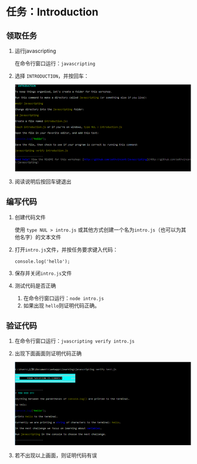 # 任务：Introduction

## 领取任务

1. 运行javascripting

    在命令行窗口运行：`javascripting`

2. 选择 `INTRODUCTION`，并按回车：

    ![](javascripting-introduction.png)

3. 阅读说明后按回车键退出

## 编写代码

1. 创建代码文件

    使用 `type NUL > intro.js` 或其他方式创建一个名为`intro.js`（也可以为其他名字）的文本文件

2. 打开`intro.js`文件，并按任务要求键入代码：
    ```
    console.log('hello');
    ```
3. 保存并关闭`intro.js`文件

4. 测试代码是否正确
    1. 在命令行窗口运行：`node intro.js`
    2. 如果出现 `hello`则证明代码正确。

## 验证代码

1. 在命令行窗口运行：`jvascripting verify intro.js`

2. 出现下面画面则证明代码正确

    ![](javascripting-introduction-correct.png)

3. 若不出现以上画面，则证明代码有误